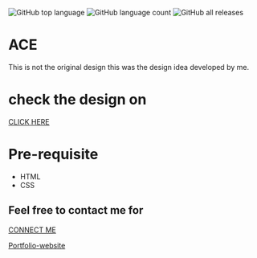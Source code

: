 ![GitHub top language](https://img.shields.io/github/languages/top/Shubham-0a/ACE?color=blue)
![GitHub language count](https://img.shields.io/github/languages/count/Shubham-0a/ACE)
![GitHub all releases](https://img.shields.io/github/downloads/Shubham-0a/ACE/total)
<!--
```diff
- This is a red colored line
+ This is a green colored line
@@ This is a purple colored line @@
```
-->
# ACE
This is not the original design this was the design idea developed by me.

# check the design on
<a href="https://shubham-0a.github.io/ACE/">CLICK HERE</a>
# Pre-requisite 
  <ul>
     <li>HTML</li>
     <li>CSS</li>
  </ul>

## Feel free to contact me for 
<a href="https://shubhamiitpkd.netlify.app/">CONNECT ME</a>

[Portfolio-website](https://shubhamiitpkd.netlify.app/)

